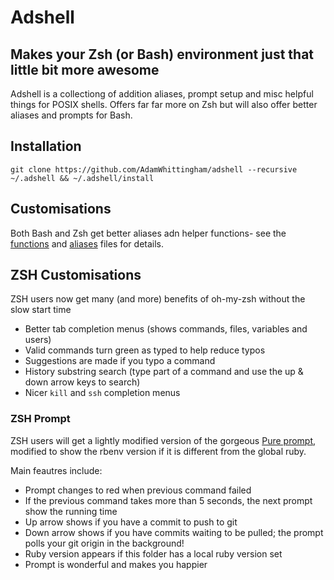 Adshell
=======

Makes your Zsh (or Bash) environment just that little bit more awesome
----------------------------------------------------------------------

Adshell is a collectiong of addition aliases, prompt setup and misc helpful things for POSIX shells.
Offers far far more on Zsh but will also offer better aliases and prompts for Bash.

Installation
------------
```
git clone https://github.com/AdamWhittingham/adshell --recursive ~/.adshell && ~/.adshell/install
```

Customisations
--------------

Both Bash and Zsh get better aliases adn helper functions- see the [functions](/functions) and [aliases](/aliases) files for details.


ZSH Customisations
------------------

ZSH users now get many (and more) benefits of oh-my-zsh without the slow start time
- Better tab completion menus (shows commands, files, variables and users)
- Valid commands turn green as typed to help reduce typos
- Suggestions are made if you typo a command
- History substring search (type part of a command and use the up & down arrow keys to search)
- Nicer `kill` and `ssh` completion menus


### ZSH Prompt

ZSH users will get a lightly modified version of the gorgeous [Pure prompt](https://github.com/sindresorhus/pure), modified to show the rbenv version if it is different from the global ruby.

Main feautres include:
- Prompt changes to red when previous command failed
- If the previous command takes more than 5 seconds, the next prompt show the running time
- Up arrow shows if you have a commit to push to git
- Down arrow shows if you have commits waiting to be pulled; the prompt polls your git origin in the background!
- Ruby version appears if this folder has a local ruby version set
- Prompt is wonderful and makes you happier

